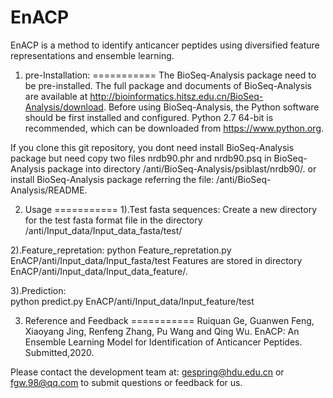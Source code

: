 # EnACP
 
EnACP is a method to identify anticancer peptides using diversified feature representations and ensemble learning.

1. pre-Installation:
===========
The BioSeq-Analysis package need to be pre-installed. The full package and documents of BioSeq-Analysis are available at http://bioinformatics.hitsz.edu.cn/BioSeq-Analysis/download. 
Before using BioSeq-Analysis, the Python software should be first installed and configured. Python 2.7 64-bit is recommended, which can be downloaded from https://www.python.org. 

If you clone this git repository, you dont need install BioSeq-Analysis package but need copy two files nrdb90.phr and nrdb90.psq in BioSeq-Analysis package into directory /anti/BioSeq-Analysis/psiblast/nrdb90/.
or install BioSeq-Analysis package referring the file: /anti/BioSeq-Analysis/README.


2. Usage 
===========
  1).Test fasta sequences: 
     Create a new directory for the test fasta format file in the directory /anti/Input_data/Input_data_fasta/test/

  2).Feature_repretation: 
     python Feature_repretation.py  EnACP/anti/Input_data/Input_fasta/test
     Features are stored in directory EnACP/anti/Input_data/Input_data_feature/.

  3).Prediction:  
     python  predict.py EnACP/anti/Input_data/Input_feature/test

3. Reference and Feedback
===========
  Ruiquan Ge, Guanwen Feng, Xiaoyang Jing, Renfeng Zhang, Pu Wang and Qing Wu. EnACP: An Ensemble Learning Model for Identification of     Anticancer Peptides. Submitted,2020.
 
  Please contact the development team at: gespring@hdu.edu.cn or fgw.98@qq.com to submit questions or feedback for us.
